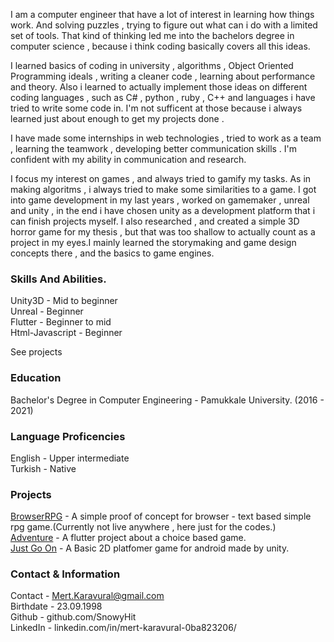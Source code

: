 
I am a computer engineer that have a lot of interest in learning how things work. And solving puzzles , trying to figure out what can i do with a limited set of tools. That kind of thinking led me into the bachelors degree in computer science , because i think coding basically covers all this ideas.   

I learned basics of coding in university , algorithms  , Object Oriented Programming ideals , writing a cleaner code , learning about performance and theory. Also i learned to actually implement those ideas on different coding languages , such as C# , python , ruby , C++ and languages i have tried to write some code in. I'm not sufficent at those because i always learned just about enough to get my projects done .   

I have made some internships in web technologies , tried to work as a team , learning the teamwork , developing better communication skills . I'm confident with my ability in communication and research.   

I focus my interest on games , and always tried to gamify my tasks. As in making algoritms , i always tried to make some similarities to a game. I got into game development in my last years , worked on gamemaker , unreal and unity , in the end i have chosen unity as a development platform that i can finish projects myself. I also researched , and created a simple 3D horror game for my thesis , but that was too shallow to actually count as a project in my eyes.I mainly learned the storymaking and game design concepts there , and the basics to game engines.   

### Skills And Abilities.

Unity3D - Mid to beginner    
Unreal - Beginner    
Flutter - Beginner to mid    
Html-Javascript - Beginner    

See projects

### Education

Bachelor's Degree in Computer Engineering - Pamukkale University. (2016 - 2021)    

### Language Proficencies

English - Upper intermediate   
Turkish - Native

### Projects

[BrowserRPG](https://github.com/SnowyHit/BKFT-game "Show me the code") - A simple proof of concept for browser - text based simple rpg game.(Currently not live anywhere , here just for the codes.)   
[Adventure](https://github.com/SnowyHit/Textbased "Show me the code") - A flutter project about a choice based game.     
[Just Go On](https://github.com/SnowyHit/Just-Go-On "Show me the code") - A Basic 2D platfomer game for android made by unity.       


### Contact & Information

Contact - Mert.Karavural@gmail.com    
Birthdate - 23.09.1998  
Github - github.com/SnowyHit   
LinkedIn - linkedin.com/in/mert-karavural-0ba823206/


